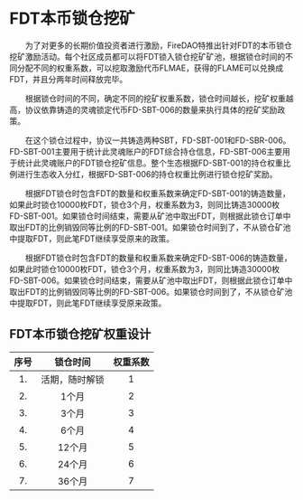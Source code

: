 # FDT本币锁仓挖矿

&emsp;&emsp;为了对更多的长期价值投资者进行激励，FireDAO特推出针对FDT的本币锁仓挖矿激励活动。每个社区成员都可以将FDT锁入锁仓挖矿矿池，根据锁仓时间的不同分配不同的权重系数，可以挖取激励代币FLMAE，获得的FLAME可以兑换成FDT，并且分两年时间释放完毕。

&emsp;&emsp;根据锁仓时间的不同，确定不同的挖矿权重系数，锁仓时间越长，挖矿权重越高，协议依靠铸造的灵魂锁定代币FD-SBT-006的数量来执行具体的挖矿奖励政策。

&emsp;&emsp;在这个锁仓过程中，协议一共铸造两种SBT，FD-SBT-001和FD-SBR-006。FD-SBT-001主要用于统计此灵魂账户的FDT综合持仓信息，FD-SBT-006主要用于统计此灵魂账户的FDT锁仓挖矿信息。整个生态根据FD-SBT-001的持仓权重比例进行生态收入分红，根据FD-SBT-006的持仓权重比例进行锁仓挖矿奖励。

&emsp;&emsp;根据FDT锁仓时包含FDT的数量和权重系数来确定FD-SBT-001的铸造数量，如果此时锁仓10000枚FDT，锁仓3个月，权重系数为3，则同比铸造30000枚FD-SBT-001。如果锁仓时间结束，需要从矿池中取出FDT，则根据此锁仓订单中取出FDT的比例销毁同等比例的FD-SBT-001。如果锁仓时间到了，不从锁仓矿池中提取FDT，则此笔FDT继续享受原来的政策。

&emsp;&emsp;根据FDT锁仓时包含FDT的数量和权重系数来确定FD-SBT-006的铸造数量，如果此时锁仓10000枚FDT，锁仓3个月，权重系数为3，则同比铸造30000枚FD-SBT-006。如果锁仓时间结束，需要从矿池中取出FDT，则根据此锁仓订单中取出FDT的比例销毁同等比例的FD-SBT-006。如果锁仓时间到了，不从锁仓矿池中提取FDT，则此笔FDT继续享受原来政策。

## FDT本币锁仓挖矿权重设计

|  序号 |    锁仓时间    |  权重系数  
| :--: |  :---------:  | :-------:
|  1.  |  活期，随时解锁  |    1
|  2.  |     1个月      |    2
|  3.  |     3个月      |    3
|  4.  |     6个月      |    4
|  5.  |     12个月     |    5
|  6.  |     24个月     |    6
|  7.  |     36个月     |    7
